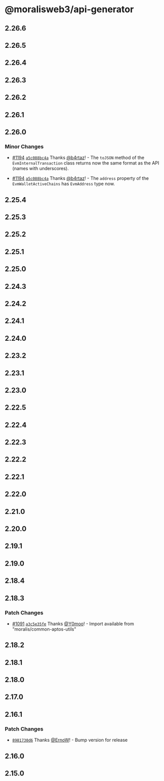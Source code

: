 # @moralisweb3/api-generator

## 2.26.6

## 2.26.5

## 2.26.4

## 2.26.3

## 2.26.2

## 2.26.1

## 2.26.0

### Minor Changes

- [#1194](https://github.com/MoralisWeb3/Moralis-JS-SDK/pull/1194) [`a5c088bc4a`](https://github.com/MoralisWeb3/Moralis-JS-SDK/commit/a5c088bc4a93d4ccfe97d068f4c1184a4b4a50df) Thanks [@b4rtaz](https://github.com/b4rtaz)! - The `toJSON` method of the `EvmInternalTransaction` class returns now the same format as the API (names with underscores).

- [#1194](https://github.com/MoralisWeb3/Moralis-JS-SDK/pull/1194) [`a5c088bc4a`](https://github.com/MoralisWeb3/Moralis-JS-SDK/commit/a5c088bc4a93d4ccfe97d068f4c1184a4b4a50df) Thanks [@b4rtaz](https://github.com/b4rtaz)! - The `address` property of the `EvmWalletActiveChains` has `EvmAddress` type now.

## 2.25.4

## 2.25.3

## 2.25.2

## 2.25.1

## 2.25.0

## 2.24.3

## 2.24.2

## 2.24.1

## 2.24.0

## 2.23.2

## 2.23.1

## 2.23.0

## 2.22.5

## 2.22.4

## 2.22.3

## 2.22.2

## 2.22.1

## 2.22.0

## 2.21.0

## 2.20.0

## 2.19.1

## 2.19.0

## 2.18.4

## 2.18.3

### Patch Changes

- [#1091](https://github.com/MoralisWeb3/Moralis-JS-SDK/pull/1091) [`a3c5e35fe`](https://github.com/MoralisWeb3/Moralis-JS-SDK/commit/a3c5e35feb01c3b7c56643c4e512faaff40a2fa9) Thanks [@Y0moo](https://github.com/Y0moo)! - Import available from "moralis/common-aptos-utils"

## 2.18.2

## 2.18.1

## 2.18.0

## 2.17.0

## 2.16.1

### Patch Changes

- [`8981730d6`](https://github.com/MoralisWeb3/Moralis-JS-SDK/commit/8981730d65da048fbd0abd7e48b3fc7fc6084ddc) Thanks [@ErnoW](https://github.com/ErnoW)! - Bump version for release

## 2.16.0

## 2.15.0
